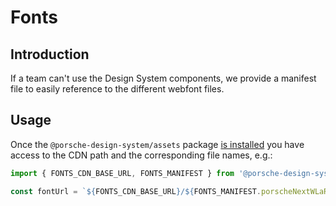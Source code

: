 # Fonts

## Introduction
If a team can't use the Design System components, we provide a manifest file to easily reference to the different webfont files.

## Usage 
Once the `@porsche-design-system/assets` package [is installed](assets/introduction) you have access to the CDN path and the corresponding file names, e.g.:

```ts
import { FONTS_CDN_BASE_URL, FONTS_MANIFEST } from '@porsche-design-system/assets';

const fontUrl = `${FONTS_CDN_BASE_URL}/${FONTS_MANIFEST.porscheNextWLaRegular.woff2}`;
```
